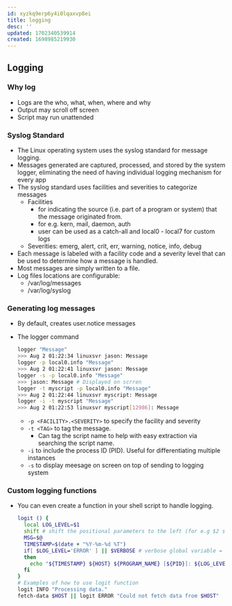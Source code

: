 ```yaml
---
id: xyzkq9erp6y4i0lqaxvp8ei
title: logging
desc: ''
updated: 1702340539914
created: 1698985219930
---
```



## Logging

### Why log

- Logs are the who, what, when, where and why
- Output may scroll off screen
- Script may run unattended

### Syslog Standard

- The Linux operating system uses the syslog standard for message logging.
- Messages generated are captured, processed, and stored by the system logger, eliminating the need of having individual logging mechanism for every app
- The syslog standard uses facilities and severities to categorize messages
  - Facilities
    - for indicating the source (i.e. part of a program or system) that the message originated from.
    - for e.g. kern, mail, daemon, auth
    - user can be used as a catch-all and local0 - local7 for custom logs
  - Severities: emerg, alert, crit, err, warning, notice, info, debug
- Each message is labeled with a facility code and a severity level that can be used to determine how a message is handled.
- Most messages are simply written to a file.
- Log files locations are configurable:
  - /var/log/messages
  - /var/log/syslog
  
### Generating log messages

- By default, creates user.notice messages
- The logger command

  ``` bash
  logger "Message"
  >>> Aug 2 01:22:34 linuxsvr jason: Message
  logger -p local0.info "Message"
  >>> Aug 2 01:22:41 linuxsvr jason: Message
  logger -s -p local0.info "Message"
  >>> jason: Message # Displayed on scrren
  logger -t myscript -p local0.info "Message"
  >>> Aug 2 01:22:44 linuxsvr myscript: Message
  logger -i -t myscript "Message"
  >>> Aug 2 01:22:53 linuxsvr myscript[12986]: Message
  ```

  - `-p <FACILITY>.<SEVERITY>` to specify the facility and severity
  - `-t <TAG>` to tag the message.
    - Can tag the script name to help with easy extraction via searching the script name.
  - `-i` to include the process ID (PID). Useful for differentiating multiple instances
  - `-s` to display meesage on screen on top of sending to logging system

### Custom logging functions

- You can even create a function in your shell script to handle logging.

  ``` bash
  logit () {
    local LOG_LEVEL=$1
    shift # shift the positional parameters to the left (for e.g $2 shifts to $1 and so on...)
    MSG=$@
    TIMESTAMP=$(date + "%Y-%m-%d %T")
    if[ $LOG_LEVEL='ERROR' ] || $VERBOSE # verbose global variable = TRUE
    then 
      echo "${TIMESTAMP} ${HOST} ${PROGRAM_NAME} [${PID}]: ${LOG_LEVEL} ${MSG}"
    fi
  }
  # Examples of how to use logit function
  logit INFO "Processing data."
  fetch-data $HOST || logit ERROR "Could not fetch data from $HOST"
  ```